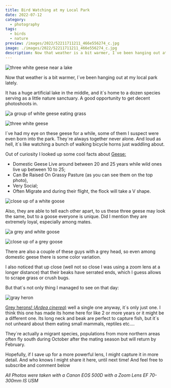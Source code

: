 ```yaml
---
title: Bird Watching at my Local Park
date: 2022-07-12
category:
  - photography
tags:
  - birds
  - nature
preview: /images/2022/52211711211_466e556274_c.jpg
image: ./images/2022/52211711211_466e556274_c.jpg
description: Now that weather is a bit warmer, I´ve been hanging out at my local park lately to watch some birds
---
```

![three white geese near a lake](/images/2022/white-geese.jpg)

Now that weather is a bit warmer, I´ve been hanging out at my local park lately.

It has a huge artificial lake in the middle, and it´s home to a dozen species serving as a little nature sanctuary. A good opportunity to get decent photoshoots in.

![a group of white geese eating grass](/images/2022/52211730688_944607b246_c.jpg)

![three white geese](/images/2022/52211711211_466e556274_c.jpg)

I´ve had my eye on these geese for a while, some of them I suspect were even born into the park. They´re always together never alone. And loud as hell, it´s like watching a bunch of walking bicycle horns just waddling about.

Out of curiosity I looked up some cool facts about [Geese:](https://www.inaturalist.org/taxa/120479-Anser-anser-domesticus)

- Domestic Geese Live around between 20 and 25 years while wild ones live up between 10 to 25;
- Can Be Raised On Grassy Pasture (as you can see them on the top photo),
- Very Social;
- Often Migrate and during their flight, the flock will take a V shape.

![close up of a white goose](/images/2022/52212200200_a1c354a032_c.jpg)

Also, they are able to tell each other apart, to us these three geese may look the same, but to a goose everyone is unique. Did I mention they are extremely loyal, especially among mates.

![a grey and white goose](/images/2022/52211714666_fcab5987ac_c.jpg)

![close up of a grey goose](/images/2022/52211734258_78a9765b14_c.jpg)

There are also a couple of these guys with a grey head, so even among domestic geese there is some color variation.

I also noticed that up close (well not so close I was using a zoom lens at a longer distance) that their beaks have serrated ends, which I guess allows to scrape grass or crush bugs.

But that´s not only thing I managed to see on that day:

![gray heron](/images/2022/52211715476_177ae6fb4f_c.jpg)

[Grey herons! (*Ardea cinerea*)](https://www.inaturalist.org/taxa/4954-Ardea-cinerea) well a single one anyway, it´s only just one. I think this one has made its home here for like 2 or more years or it might be a different one. Its long neck and beak are perfect to capture fish, but it´s not unheard about them eating small mammals, reptiles etc....

They´re actually a migrant species, populations from more northern areas often fly south during October after the mating season but will return by February.

Hopefully, if I save up for a more powerful lens, I might capture it in more detail. And who knows I might share it here, until next time! And feel free to subscribe and comment below

*All Photos were taken with a Canon EOS 500D with a Zoom Lens EF 70-300mm IS USM*

